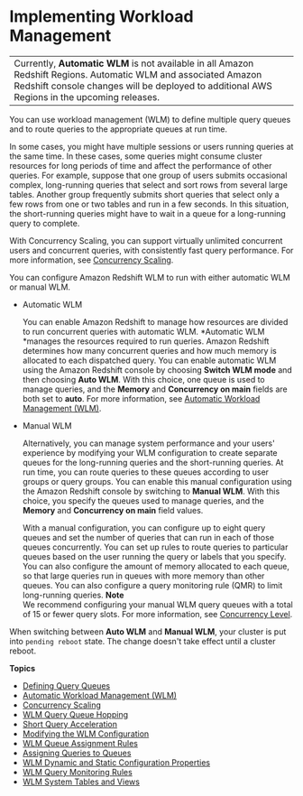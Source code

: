 # Implementing Workload Management<a name="cm-c-implementing-workload-management"></a>


|  | 
| --- |
|  Currently, **Automatic WLM** is not available in all Amazon Redshift Regions\. Automatic WLM and associated Amazon Redshift console changes will be deployed to additional AWS Regions in the upcoming releases\.  | 

You can use workload management \(WLM\) to define multiple query queues and to route queries to the appropriate queues at run time\.

In some cases, you might have multiple sessions or users running queries at the same time\. In these cases, some queries might consume cluster resources for long periods of time and affect the performance of other queries\. For example, suppose that one group of users submits occasional complex, long\-running queries that select and sort rows from several large tables\. Another group frequently submits short queries that select only a few rows from one or two tables and run in a few seconds\. In this situation, the short\-running queries might have to wait in a queue for a long\-running query to complete\. 

With Concurrency Scaling, you can support virtually unlimited concurrent users and concurrent queries, with consistently fast query performance\. For more information, see [Concurrency Scaling](concurrency-scaling.md)\.

You can configure Amazon Redshift WLM to run with either automatic WLM or manual WLM\.
+ Automatic WLM

  You can enable Amazon Redshift to manage how resources are divided to run concurrent queries with automatic WLM\. *Automatic WLM *manages the resources required to run queries\. Amazon Redshift determines how many concurrent queries and how much memory is allocated to each dispatched query\. You can enable automatic WLM using the Amazon Redshift console by choosing **Switch WLM mode** and then choosing **Auto WLM**\. With this choice, one queue is used to manage queries, and the **Memory** and **Concurrency on main** fields are both set to **auto**\. For more information, see [Automatic Workload Management \(WLM\)](automatic-wlm.md)\. 
+ Manual WLM

  Alternatively, you can manage system performance and your users' experience by modifying your WLM configuration to create separate queues for the long\-running queries and the short\-running queries\. At run time, you can route queries to these queues according to user groups or query groups\. You can enable this manual configuration using the Amazon Redshift console by switching to **Manual WLM**\. With this choice, you specify the queues used to manage queries, and the **Memory** and **Concurrency on main** field values\. 

  With a manual configuration, you can configure up to eight query queues and set the number of queries that can run in each of those queues concurrently\. You can set up rules to route queries to particular queues based on the user running the query or labels that you specify\. You can also configure the amount of memory allocated to each queue, so that large queries run in queues with more memory than other queues\. You can also configure a query monitoring rule \(QMR\) to limit long\-running queries\. 
**Note**  
We recommend configuring your manual WLM query queues with a total of 15 or fewer query slots\. For more information, see [Concurrency Level](cm-c-defining-query-queues.md#cm-c-defining-query-queues-concurrency-level)\.

When switching between **Auto WLM** and **Manual WLM**, your cluster is put into `pending reboot` state\. The change doesn't take effect until a cluster reboot\.

**Topics**
+ [Defining Query Queues](cm-c-defining-query-queues.md)
+ [Automatic Workload Management \(WLM\)](automatic-wlm.md)
+ [Concurrency Scaling](concurrency-scaling.md)
+ [WLM Query Queue Hopping](wlm-queue-hopping.md)
+ [Short Query Acceleration](wlm-short-query-acceleration.md)
+ [Modifying the WLM Configuration](cm-c-modifying-wlm-configuration.md)
+ [WLM Queue Assignment Rules](cm-c-wlm-queue-assignment-rules.md)
+ [Assigning Queries to Queues](cm-c-executing-queries.md)
+ [WLM Dynamic and Static Configuration Properties](cm-c-wlm-dynamic-properties.md)
+ [WLM Query Monitoring Rules](cm-c-wlm-query-monitoring-rules.md)
+ [WLM System Tables and Views](cm-c-wlm-system-tables-and-views.md)